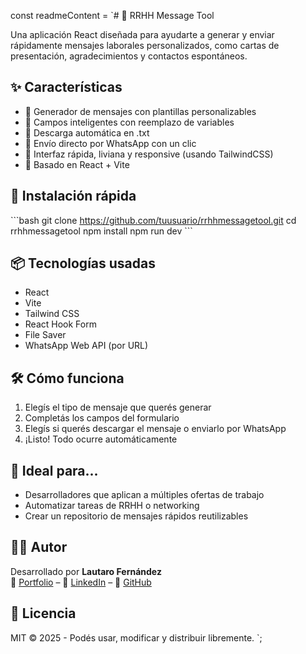 const readmeContent = `# 📨 RRHH Message Tool

Una aplicación React diseñada para ayudarte a generar y enviar rápidamente mensajes laborales personalizados, como cartas de presentación, agradecimientos y contactos espontáneos.

## ✨ Características

- 📄 Generador de mensajes con plantillas personalizables
- 🧠 Campos inteligentes con reemplazo de variables
- 💾 Descarga automática en .txt
- 📲 Envío directo por WhatsApp con un clic
- 💅 Interfaz rápida, liviana y responsive (usando TailwindCSS)
- 🧩 Basado en React + Vite

## 🚀 Instalación rápida

\`\`\`bash
git clone https://github.com/tuusuario/rrhhmessagetool.git
cd rrhhmessagetool
npm install
npm run dev
\`\`\`

## 📦 Tecnologías usadas

- React
- Vite
- Tailwind CSS
- React Hook Form
- File Saver
- WhatsApp Web API (por URL)

## 🛠 Cómo funciona

1. Elegís el tipo de mensaje que querés generar
2. Completás los campos del formulario
3. Elegís si querés descargar el mensaje o enviarlo por WhatsApp
4. ¡Listo! Todo ocurre automáticamente


## 📌 Ideal para...

- Desarrolladores que aplican a múltiples ofertas de trabajo
- Automatizar tareas de RRHH o networking
- Crear un repositorio de mensajes rápidos reutilizables

## 🧑‍💻 Autor

Desarrollado por **Lautaro Fernández**  
🔗 [Portfolio](https://tusitioweb.dev) – 💼 [LinkedIn](https://linkedin.com/in/tuusuario) – 🐙 [GitHub](https://github.com/tuusuario)

## 📄 Licencia

MIT © 2025 - Podés usar, modificar y distribuir libremente.
`;
